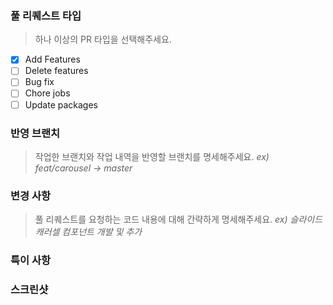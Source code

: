 ### 풀 리퀘스트 타입
> 하나 이상의 PR 타입을 선택해주세요.
- [x] Add Features
- [ ] Delete features
- [ ] Bug fix
- [ ] Chore jobs
- [ ] Update packages

### 반영 브랜치
> 작업한 브랜치와 작업 내역을 반영할 브랜치를 명세해주세요.
> _ex) feat/carousel -> master_
>

### 변경 사항
> 풀 리퀘스트를 요청하는 코드 내용에 대해 간략하게 명세해주세요.
> _ex) 슬라이드 캐러셀 컴포넌트 개발 및 추가_
>

### 특이 사항
> 
> 

### 스크린샷
>
>
